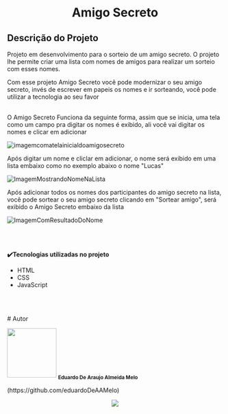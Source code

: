 <h1 align="center"> Amigo Secreto </h1>
<h2><b>Descrição do Projeto</b></h2>
<p>  Projeto em desenvolvimento para o sorteio de um amigo secreto. O projeto lhe permite criar uma lista com nomes de amigos para realizar um sorteio com esses nomes.</p>
<p> Com esse projeto Amigo Secreto você pode modernizar o seu amigo secreto, invés de escrever em papeis os nomes e ir sorteando, você pode utilizar a tecnologia ao seu favor
<br></br>

<p>  O Amigo Secreto Funciona da seguinte forma, assim que se inicia, uma tela como um campo pra digitar os nomes é exibido, ali você vai digitar os nomes e clicar em adicionar</p>

![imagemcomatelainicialdoamigosecreto](https://github.com/user-attachments/assets/28485adc-00fd-45f6-a0b6-364fb48474c9)


<p>  Após digitar um nome e cliclar em adicionar, o nome será exibido em uma lista embaixo como no exemplo abaixo o nome "Lucas"</p>

![ImagemMostrandoNomeNaLista](https://github.com/user-attachments/assets/358ac787-48ff-41e6-bfb5-f0e4768bbd76)

<p> Após adicionar todos os nomes dos participantes do amigo secreto na lista, você pode sortear o seu amigo secreto clicando em "Sortear amigo", será exibido o Amigo Secreto embaixo da lista</p>

![ImagemComResultadoDoNome](https://github.com/user-attachments/assets/2aa2553b-9dc0-461c-970d-bdcd24dc0162)


<br></br>
<p><b>✔️Tecnologias utilizadas no projeto</b></p>
<ul>
<li>HTML</li>
<li>CSS</li>
<li>JavaScript</li>
</ul>
<br></br>
<p># Autor</p>
<img loading="lazy" src="https://avatars.githubusercontent.com/u/195811673?v=4" width=115>
<sub><b>Eduardo De Araujo Almeida Melo</b></sub>
<p>(https://github.com/eduardoDeAAMelo)</p>
<p align="center">
<img loading="lazy" src="http://img.shields.io/static/v1?label=STATUS&message=EM%20DESENVOLVIMENTO&color=GREEN&style=for-the-badge"/>
</p>
